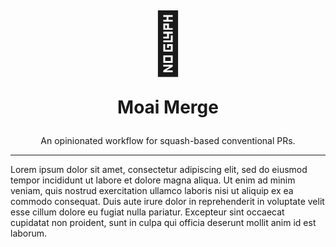 <div align="center">
  <h1>
    <span style="font-size:6rem">🗿</span>
    <p>Moai Merge</p>
  </h1>
  <p>An opinionated workflow for squash-based conventional PRs.</p>
</div>

---

Lorem ipsum dolor sit amet, consectetur adipiscing elit, sed do eiusmod tempor incididunt ut labore et dolore magna aliqua. Ut enim ad minim veniam, quis nostrud exercitation ullamco laboris nisi ut aliquip ex ea commodo consequat. Duis aute irure dolor in reprehenderit in voluptate velit esse cillum dolore eu fugiat nulla pariatur. Excepteur sint occaecat cupidatat non proident, sunt in culpa qui officia deserunt mollit anim id est laborum.
